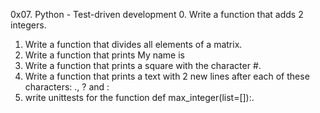 0x07. Python - Test-driven development
0.	Write a function that adds 2 integers.
1.	Write a function that divides all elements of a matrix.
2.	Write a function that prints My name is <first name> <last name>
3.	Write a function that prints a square with the character #.
4.	Write a function that prints a text with 2 new lines after each of these characters: ., ? and :
5.	write unittests for the function def max_integer(list=[]):.
